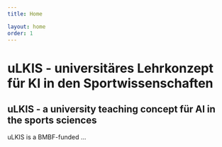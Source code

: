 ```yaml
---
title: Home

layout: home
order: 1
---
```


# uLKIS - universitäres Lehrkonzept für KI in den Sportwissenschaften
## uLKIS - a university teaching concept für AI in the sports sciences

uLKIS is a BMBF-funded ...
